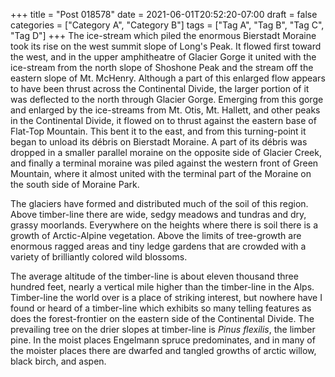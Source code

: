 +++
title = "Post 018578"
date = 2021-06-01T20:52:20-07:00
draft = false
categories = ["Category A", "Category B"]
tags = ["Tag A", "Tag B", "Tag C", "Tag D"]
+++
The ice-stream which piled the enormous Bierstadt Moraine took its rise on the west summit slope of Long's Peak. It flowed first toward the west, and in the upper amphitheatre of Glacier Gorge it united with the ice-stream from the north slope of Shoshone Peak and the stream off the eastern slope of Mt. McHenry. Although a part of this enlarged flow appears to have been thrust across the Continental Divide, the larger portion of it was deflected to the north through Glacier Gorge. Emerging from this gorge and enlarged by the ice-streams from Mt. Otis, Mt. Hallett, and other peaks in the Continental Divide, it flowed on to thrust against the eastern base of Flat-Top Mountain. This bent it to the east, and from this turning-point it began to unload its débris on Bierstadt Moraine. A part of its débris was dropped in a smaller parallel moraine on the opposite side of Glacier Creek, and finally a terminal moraine was piled against the western front of Green Mountain, where it almost united with the terminal part of the Moraine on the south side of Moraine Park.

The glaciers have formed and distributed much of the soil of this region. Above timber-line there are wide, sedgy meadows and tundras and dry, grassy moorlands. Everywhere on the heights where there is soil there is a growth of Arctic-Alpine vegetation. Above the limits of tree-growth are enormous ragged areas and tiny ledge gardens that are crowded with a variety of brilliantly colored wild blossoms.

The average altitude of the timber-line is about eleven thousand three hundred feet, nearly a vertical mile higher than the timber-line in the Alps. Timber-line the world over is a place of striking interest, but nowhere have I found or heard of a timber-line which exhibits so many telling features as does the forest-frontier on the eastern side of the Continental Divide. The prevailing tree on the drier slopes at timber-line is _Pinus flexilis_, the limber pine. In the moist places Engelmann spruce predominates, and in many of the moister places there are dwarfed and tangled growths of arctic willow, black birch, and aspen.
